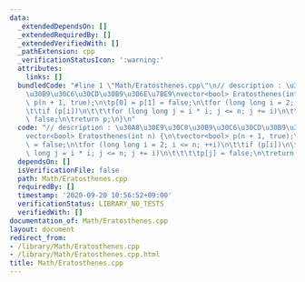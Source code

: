 ```yaml
---
data:
  _extendedDependsOn: []
  _extendedRequiredBy: []
  _extendedVerifiedWith: []
  _pathExtension: cpp
  _verificationStatusIcon: ':warning:'
  attributes:
    links: []
  bundledCode: "#line 1 \"Math/Eratosthenes.cpp\"\n// description : \u30A8\u30E9\u30C8\
    \u30B9\u30C6\u30CD\u30B9\u306E\u7BE9\nvector<bool> Eratosthenes(int n) {\n\tvector<bool>\
    \ p(n + 1, true);\n\tp[0] = p[1] = false;\n\tfor (long long i = 2; i <= n; ++i)\n\
    \t\tif (p[i])\n\t\t\tfor (long long j = i * i; j <= n; j += i)\n\t\t\t\tp[j] =\
    \ false;\n\treturn p;\n}\n"
  code: "// description : \u30A8\u30E9\u30C8\u30B9\u30C6\u30CD\u30B9\u306E\u7BE9\n\
    vector<bool> Eratosthenes(int n) {\n\tvector<bool> p(n + 1, true);\n\tp[0] = p[1]\
    \ = false;\n\tfor (long long i = 2; i <= n; ++i)\n\t\tif (p[i])\n\t\t\tfor (long\
    \ long j = i * i; j <= n; j += i)\n\t\t\t\tp[j] = false;\n\treturn p;\n}"
  dependsOn: []
  isVerificationFile: false
  path: Math/Eratosthenes.cpp
  requiredBy: []
  timestamp: '2020-09-20 10:56:52+09:00'
  verificationStatus: LIBRARY_NO_TESTS
  verifiedWith: []
documentation_of: Math/Eratosthenes.cpp
layout: document
redirect_from:
- /library/Math/Eratosthenes.cpp
- /library/Math/Eratosthenes.cpp.html
title: Math/Eratosthenes.cpp
---
```

